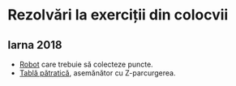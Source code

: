 # Rezolvări la exerciții din colocvii

## Iarna 2018

- [Robot](2018/robot.py) care trebuie să colecteze puncte.
- [Tablă pătratică](2018/tabla.py), asemănător cu Z-parcurgerea.
